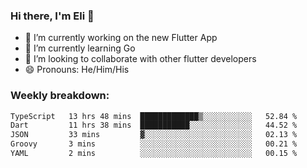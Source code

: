 ### Hi there, I'm Eli 👋
- 🔭 I’m currently working on the new Flutter App
- 🌱 I’m currently learning Go
- 🦄 I’m looking to collaborate with other flutter developers
- 😄 Pronouns: He/Him/His

### Weekly breakdown:
<!--START_SECTION:waka-->

```txt
TypeScript   13 hrs 48 mins  █████████████▒░░░░░░░░░░░   52.84 %
Dart         11 hrs 38 mins  ███████████░░░░░░░░░░░░░░   44.52 %
JSON         33 mins         ▓░░░░░░░░░░░░░░░░░░░░░░░░   02.13 %
Groovy       3 mins          ░░░░░░░░░░░░░░░░░░░░░░░░░   00.21 %
YAML         2 mins          ░░░░░░░░░░░░░░░░░░░░░░░░░   00.15 %
```

<!--END_SECTION:waka-->
